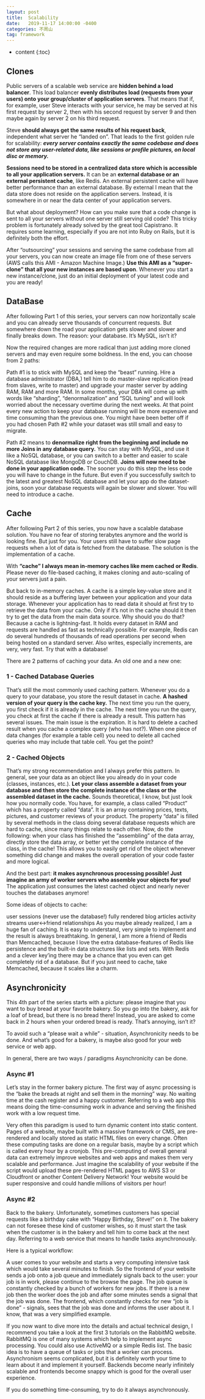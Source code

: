 ```yaml
---
layout: post
title:  Scalability
date:   2019-11-17 14:00:00 -0400
categories: 不周山
tag: framework
---
```



* content
{:toc}



## Clones

Public servers of a scalable web service are **hidden behind a load balancer**.  This load balancer **evenly distributes load (requests from your users) onto your group/cluster of  application servers**. That means that if, for example, user Steve interacts with your service, he may be served at his first request by server 2, then with his second request by server 9 and then maybe again by server 2 on his third request. 

Steve **should always get the same results of his request back**, independent what server he  “landed on”. That leads to the first golden rule for scalability: **_every server contains exactly the same codebase and does not store any user-related data, like sessions or profile pictures, on local disc or memory._** 

**Sessions need to be stored in a centralized data store which is accessible to all your application servers.** It can be an **external database or an external persistent cache**, like Redis. An external persistent cache will have better performance than an external database. By external I mean that the data store does not reside on the application servers. Instead, it is somewhere in or near the data center of your application servers. 

But what about deployment? How can you make sure that a code change is sent to all your servers without one server still serving old code? This tricky problem is fortunately already solved by the great tool Capistrano. It requires some learning, especially if you are not into Ruby on Rails, but it is definitely both the effort.

After “outsourcing” your sessions and serving the same codebase from all your servers, you can now create an image file from one of these servers (AWS calls this AMI - Amazon Machine Image.) **Use this AMI as a “super-clone” that all your new instances are based upon**. Whenever you start a new instance/clone, just do an initial deployment of your latest code and you are ready!

## DataBase
After following Part 1 of this series, your servers can now horizontally scale and you can already serve thousands of concurrent requests. But somewhere down the road your application gets slower and slower and finally breaks down. The reason: your database. It’s MySQL, isn’t it?

Now the required changes are more radical than just adding more cloned servers and may even require some boldness. In the end, you can choose from 2 paths:

Path #1 is to stick with MySQL and keep the “beast” running. Hire a database administrator (DBA,) tell him to do master-slave replication (read from slaves, write to master) and upgrade your master server by adding RAM, RAM and more RAM. In some months, your DBA will come up with words like “sharding”, “denormalization” and “SQL tuning” and will look worried about the necessary overtime during the next weeks. At that point every new action to keep your database running will be more expensive and time consuming than the previous one. You might have been better off if you had chosen Path #2 while your dataset was still small and easy to migrate.

Path #2 means to **denormalize right from the beginning and include no more Joins in any database query.** You can stay with MySQL, and use it like a NoSQL database, or you can switch to a better and easier to scale NoSQL database like MongoDB or CouchDB. **Joins will now need to be done in your application code.** The sooner you do this step the less code you will have to change in the future. But even if you successfully switch to the latest and greatest NoSQL database and let your app do the dataset-joins, soon your database requests will again be slower and slower. You will need to introduce a cache.

## Cache
After following Part 2 of this series, you now have a scalable database solution. You have no fear of storing terabytes anymore and the world is looking fine. But just for you. Your users still have to suffer slow page requests when a lot of data is fetched from the database. The solution is the implementation of a cache.

With **“cache” I always mean in-memory caches like mem cached or Redis**. Please never do file-based caching, it makes cloning and auto-scaling of your servers just a pain.

But back to in-memory caches. A cache is a simple key-value store and it should reside as a buffering layer between your application and your data storage. Whenever your application has to read data it should at first try to retrieve the data from your cache. Only if it’s not in the cache should it then try to get the data from the main data source. Why should you do that? Because a cache is lightning-fast. It holds every dataset in RAM and requests are handled as fast as technically possible. For example, Redis can do several hundreds of thousands of read operations per second when being hosted on a standard server. Also writes, especially increments, are very, very fast. Try that with a database!


There are 2 patterns of caching your data. An old one and a new one:

### 1 - Cached Database Queries
That’s still the most commonly used caching pattern. Whenever you do a query to your database, you store the result dataset in cache. **A hashed version of your query is the cache key.** The next time you run the query, you first check if it is already in the cache. The next time you run the query, you check at first the cache if there is already a result. This pattern has several issues. The main issue is the expiration. It is hard to delete a cached result when you cache a complex query (who has not?). When one piece of data changes (for example a table cell) you need to delete all cached queries who may include that table cell. You get the point?

### 2 - Cached Objects
That’s my strong recommendation and I always prefer this pattern. In general, see your data as an object like you already do in your code (classes, instances, etc.). **Let your class assemble a dataset from your database and then store the complete instance of the class or the assembled dataset in the cache.** Sounds theoretical, I know, but just look how you normally code. You have, for example, a class called “Product” which has a property called “data”. It is an array containing prices, texts, pictures, and customer reviews of your product. The property “data” is filled by several methods in the class doing several database requests which are hard to cache, since many things relate to each other. Now, do the following: when your class has finished the “assembling” of the data array, directly store the data array, or better yet the complete instance of the class, in the cache! This allows you to easily get rid of the object whenever something did change and makes the overall operation of your code faster and more logical.

And the best part: **it makes asynchronous processing possible! Just imagine an army of worker servers who assemble your objects for you!** The application just consumes the latest cached object and nearly never touches the databases anymore!

Some ideas of objects to cache:

user sessions (never use the database!)
fully rendered blog articles
activity streams
user<->friend relationships 
As you maybe already realized, I am a huge fan of caching. It is easy to understand, very simple to implement and the result is always breathtaking. In general, I am more a friend of Redis than Memcached, because I love the extra database-features of Redis like persistence and the built-in data structures like lists and sets. With Redis and a clever key’ing there may be a chance that you even can get completely rid of a database. But if you just need to cache, take Memcached, because it scales like a charm.

## Asynchronicity
This 4th part of the series starts with a picture: please imagine that you want to buy bread at your favorite bakery.  So you go into the bakery, ask for a loaf of bread, but there is no bread there! Instead, you are asked to come back in 2 hours when your ordered bread is ready. That’s annoying, isn’t it?
   
   To avoid such a “please wait a while” - situation, Asynchronicity needs to be done.  And what’s good for a bakery, is maybe also good for your web service or web app.
   
   In general, there are two ways / paradigms Asynchronicity can be done. 
   
### Async #1
   Let’s stay in the former bakery picture. The first way of async processing is the “bake the breads at night and sell them in the morning” way. No waiting time at the cash register and a happy customer.  Referring to a web app this means doing the time-consuming work in advance and serving the finished work with a low request time.
   
   Very often this paradigm is used to turn dynamic content into static content.  Pages of a website, maybe built with a massive framework or CMS, are pre-rendered and locally stored as static HTML files on every change. Often these computing tasks are done on a regular basis, maybe by a script which is called every hour by a cronjob. This pre-computing of overall general data can extremely improve websites and web apps and makes them very scalable and performance. Just imagine the scalability of your website if the script would upload these pre-rendered HTML pages to AWS S3 or Cloudfront or another Content Delivery Network! Your website would be super responsive and could handle millions of visitors per hour!
   
### Async #2
   Back to the bakery. Unfortunately, sometimes customers has special requests like a birthday cake with “Happy Birthday, Steve!” on it. The bakery can not foresee these kind of customer wishes, so it must start the task when the customer is in the bakery and tell him to come back at the next day. Referring to a web service that means to handle tasks asynchronously.
   
   Here is a typical workflow:
   
   A user comes to your website and starts a very computing intensive task which would take several minutes to finish. So the frontend of your website sends a job onto a job queue and immediately signals back to the user: your job is in work, please continue to the browse the page. The job queue is constantly checked by a bunch of workers for new jobs. If there is a new job then the worker does the job and after some minutes sends a signal that the job was done. The frontend, which constantly checks for new “job is done” - signals, sees that the job was done and informs the user about it. I know, that was a very simplified example. 
   
   If you now want to dive more into the details and actual technical design, I recommend you take a look at the first 3 tutorials on the RabbitMQ website. RabbitMQ is one of many systems which help to implement async processing. You could also use ActiveMQ or a simple Redis list. The basic idea is to have a queue of tasks or jobs that a worker can process. Asynchronism seems complicated, but it is definitely worth your time to learn about it and implement it yourself. Backends become nearly infinitely scalable and frontends become snappy which is good for the overall user experience. 
   
   If you do something time-consuming, try to do it always asynchronously. 
